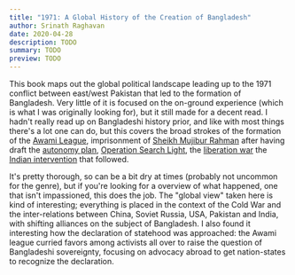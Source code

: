 ```yaml
---
title: "1971: A Global History of the Creation of Bangladesh"
author: Srinath Raghavan
date: 2020-04-28
description: TODO
summary: TODO
preview: TODO
---
```


This book maps out the global political landscape leading up to the 1971
conflict between east/west Pakistan that led to the formation of Bangladesh.
Very little of it is focused on the on-ground experience (which is what I was
originally looking for), but it still made for a decent read. I hadn't really
read up on Bangladeshi history prior, and like with most things there's
a lot one can do, but this covers the broad strokes of the formation
of the [Awami League](https://en.wikipedia.org/wiki/Awami_League),
imprisonment of [Sheikh Mujibur
Rahman](https://en.wikipedia.org/wiki/Sheikh_Mujibur_Rahman) after having draft
the [autonomy plan](https://en.wikipedia.org/wiki/Six_point_movement),
[Operation Search Light](https://en.wikipedia.org/wiki/Operation_Searchlight),
the [liberation war](https://en.wikipedia.org/wiki/Bangladesh_Liberation_War)
the [Indian
intervention](https://en.wikipedia.org/wiki/Indo-Pakistani_War_of_1971) that
followed.

It's pretty thorough, so can be a bit dry at times (probably not uncommon for
the genre), but if you're looking for a overview of what happened, one that
isn't impassioned, this does the job. The "global view" taken here is kind of
interesting; everything is placed in the context of the Cold War and the
inter-relations between China, Soviet Russia, USA, Pakistan and India, with
shifting alliances on the subject of Bangladesh. I also found it interesting
how the declaration of statehood was approached: the Awami league curried
favors among activists all over to raise the question of Bangladeshi
sovereignty, focusing on advocacy abroad to get nation-states to recognize the
declaration.
